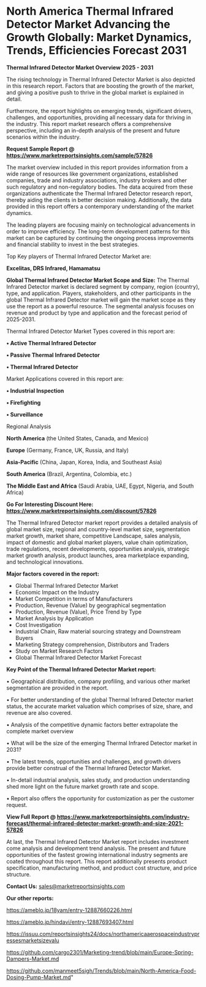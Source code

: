 # North America Thermal Infrared Detector Market Advancing the Growth Globally: Market Dynamics, Trends, Efficiencies Forecast 2031

<Strong> Thermal Infrared Detector Market Overview 2025 - 2031</strong>

The rising technology in Thermal Infrared Detector Market is also depicted in this research report. Factors that are boosting the growth of the market, and giving a positive push to thrive in the global market is explained in detail.

Furthermore, the report highlights on emerging trends, significant drivers, challenges, and opportunities, providing all necessary data for thriving in the industry. This report market research offers a comprehensive perspective, including an in-depth analysis of the present and future scenarios within the industry.

<strong>Request Sample Report @ <a href=https://www.marketreportsinsights.com/sample/57826>https://www.marketreportsinsights.com/sample/57826</a></strong>

The market overview included in this report provides information from a wide range of resources like government organizations, established companies, trade and industry associations, industry brokers and other such regulatory and non-regulatory bodies. The data acquired from these organizations authenticate the Thermal Infrared Detector research report, thereby aiding the clients in better decision making. Additionally, the data provided in this report offers a contemporary understanding of the market dynamics.

The leading players are focusing mainly on technological advancements in order to improve efficiency. The long-term development patterns for this market can be captured by continuing the ongoing process improvements and financial stability to invest in the best strategies.

Top Key players of Thermal Infrared Detector Market are:

<strong>Excelitas, DRS Infrared, Hamamatsu</strong>

<strong><b>Global Thermal Infrared Detector Market Scope and Size:</b></strong>
The Thermal Infrared Detector market is declared segment by company, region (country), type, and application. Players, stakeholders, and other participants in the global Thermal Infrared Detector market will gain the market scope as they use the report as a powerful resource. The segmental analysis focuses on revenue and product by type and application and the forecast period of 2025-2031.

Thermal Infrared Detector Market Types covered in this report are:

<strong>• Active Thermal Infrared Detector

• Passive Thermal Infrared Detector

• Thermal Infrared Detector</strong>

Market Applications covered in this report are:

<strong>• Industrial Inspection

• Firefighting

• Surveillance</strong> 

Regional Analysis

<strong>North America</strong> (the United States, Canada, and Mexico)

<strong>Europe</strong> (Germany, France, UK, Russia, and Italy)

<strong>Asia-Pacific</strong> (China, Japan, Korea, India, and Southeast Asia)

<strong>South America</strong> (Brazil, Argentina, Colombia, etc.)

<strong>The Middle East and Africa</strong> (Saudi Arabia, UAE, Egypt, Nigeria, and South Africa)

<strong>Go For Interesting Discount Here: <a href=https://www.marketreportsinsights.com/discount/57826>https://www.marketreportsinsights.com/discount/57826</a></strong>

The Thermal Infrared Detector market report provides a detailed analysis of global market size, regional and country-level market size, segmentation market growth, market share, competitive Landscape, sales analysis, impact of domestic and global market players, value chain optimization, trade regulations, recent developments, opportunities analysis, strategic market growth analysis, product launches, area marketplace expanding, and technological innovations.

<strong><b>Major factors covered in the report:</b></strong>
<ul>
  <li>Global Thermal Infrared Detector Market </li>
  <li>Economic Impact on the Industry</li>
  <li>Market Competition in terms of Manufacturers</li>
  <li>Production, Revenue (Value) by geographical segmentation</li>
  <li>Production, Revenue (Value), Price Trend by Type</li>
  <li>Market Analysis by Application</li>
  <li>Cost Investigation</li>
  <li>Industrial Chain, Raw material sourcing strategy and Downstream Buyers</li>
  <li>Marketing Strategy comprehension, Distributors and Traders</li>
  <li>Study on Market Research Factors</li>
  <li>Global Thermal Infrared Detector Market Forecast</li>
</ul>

<strong><b>Key Point of the Thermal Infrared Detector Market report:</b></strong>

• Geographical distribution, company profiling, and various other market segmentation are provided in the report.

• For better understanding of the global Thermal Infrared Detector market status, the accurate market valuation which comprises of size, share, and revenue are also covered.

• Analysis of the competitive dynamic factors better extrapolate the complete market overview

• What will be the size of the emerging Thermal Infrared Detector market in 2031?

• The latest trends, opportunities and challenges, and growth drivers provide better construal of the Thermal Infrared Detector Market.

• In-detail industrial analysis, sales study, and production understanding shed more light on the future market growth rate and scope.

• Report also offers the opportunity for customization as per the customer request.

<strong><b>View Full Report @ <a href=https://www.marketreportsinsights.com/industry-forecast/thermal-infrared-detector-market-growth-and-size-2021-57826>https://www.marketreportsinsights.com/industry-forecast/thermal-infrared-detector-market-growth-and-size-2021-57826</a></b></strong>


At last, the Thermal Infrared Detector Market report includes investment come analysis and development trend analysis. The present and future opportunities of the fastest growing international industry segments are coated throughout this report. This report additionally presents product specification, manufacturing method, and product cost structure, and price structure.

<strong>Contact Us:</strong>
sales@marketreportsinsights.com

<strong>Our other reports:</strong>

<a href=https://ameblo.jp/18yam/entry-12887660226.html>https://ameblo.jp/18yam/entry-12887660226.html</a>

<a href=https://ameblo.jp/hindavi/entry-12887693407.html>https://ameblo.jp/hindavi/entry-12887693407.html</a>

<a href=https://issuu.com/reportsinsights24/docs/northamericaaerospaceindustrypressesmarketsizevalu>https://issuu.com/reportsinsights24/docs/northamericaaerospaceindustrypressesmarketsizevalu</a>

<a href=https://github.com/cargo2301/Marketing-trend/blob/main/Europe-Spring-Dampers-Market.md>https://github.com/cargo2301/Marketing-trend/blob/main/Europe-Spring-Dampers-Market.md</a>

<a href=https://github.com/manmeet5sigh/Trends/blob/main/North-America-Food-Dosing-Pump-Market.md>https://github.com/manmeet5sigh/Trends/blob/main/North-America-Food-Dosing-Pump-Market.md</a>"
